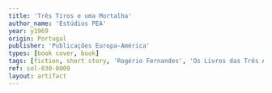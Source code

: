 ```yaml
---
title: 'Três Tiros e uma Mortalha'
author_name: 'Estúdios PEA'
year: y1969
origin: Portugal
publisher: 'Publicações Europa-América'
types: [book cover, book]
tags: [fiction, short story, 'Rogério Fernandes', 'Os Livros das Três Abelhas']
ref: sol-030-0009
layout: artifact
---
```

